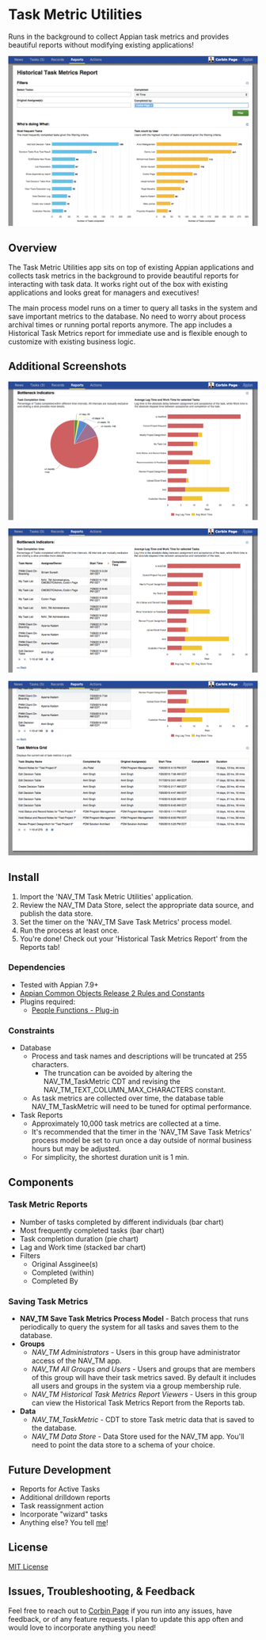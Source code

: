 # Task Metric Utilities
Runs in the background to collect Appian task metrics and provides beautiful reports without modifying existing applications!

![Overview Images](/images/historical-task-metrics-report-overview.png?raw=true "Overview Images")

## Overview
The Task Metric Utilities app sits on top of existing Appian applications and collects task metrics in the background to provide beautiful reports for interacting with task data. It works right out of the box with existing applications and looks great for managers and executives!

The main process model runs on a timer to query all tasks in the system and save important metrics to the database. No need to worry about process archival times or running portal reports anymore. The app includes a Historical Task Metrics report for immediate use and is flexible enough to customize with existing business logic.

## Additional Screenshots

![Clickable Pie Chart](/images/bottleneck-with-pie.png?raw=true "Clickable Pie Chart")

![Reveal grid](/images/bottleneck-with-grid.png?raw=true "Reveal grid")

![Task Metrics Grid](/images/historical-task-metrics-report-grid.png?raw=true "Task Metrics Grid")

## Install
1. Import the 'NAV_TM Task Metric Utilities' application.
2. Review the NAV_TM Data Store, select the appropriate data source, and publish the data store.
3. Set the timer on the 'NAV_TM Save Task Metrics' process model.
4. Run the process at least once.
5. You're done! Check out your 'Historical Task Metrics Report' from the Reports tab!

### Dependencies
* Tested with Appian 7.9+
* [Appian Common Objects Release 2 Rules and Constants](https://forum.appian.com/suite/rest/a/content/latest/ioBWsQdLlzKy55h821pegJS_aao_bClfn6kaA2885s8CkmBit_JcaRqqZM/o)
* Plugins required:
  * [People Functions - Plug-in](https://forum.appian.com/suite/tempo/records/type/components/item/i0BCLGOdlMUpdGVqT-RV7oRg74uEGJO7MQ8lm4tmJLMp94GacLswVsmKlY5dOs/view/summary)


### Constraints
* Database 
  * Process and task names and descriptions will be truncated at 255 characters.
    * The truncation can be avoided by altering the NAV_TM_TaskMetric CDT and revising the NAV_TM_TEXT_COLUMN_MAX_CHARACTERS constant.
  * As task metrics are collected over time, the database table NAV_TM_TaskMetric will need to be tuned for optimal performance.
* Task Reports
  * Approximately 10,000 task metrics are collected at a time.
  * It's recommended that the timer in the 'NAV_TM Save Task Metrics' process model be set to run once a day outside of normal business hours but may be adjusted.
  * For simplicity, the shortest duration unit is 1 min.

## Components
### Task Metric Reports
* Number of tasks completed by different individuals (bar chart)
* Most frequently completed tasks (bar chart)
* Task completion duration (pie chart)
* Lag and Work time (stacked bar chart)
* Filters
  * Original Assginee(s)
  * Completed (within)
  * Completed By


### Saving Task Metrics
* **NAV_TM Save Task Metrics Process Model** - Batch process that runs periodically to query the system for all tasks and saves them to the database.
* **Groups**
  * *NAV_TM Administrators* - Users in this group have administrator access of the NAV_TM app.
  * *NAV_TM All Groups and Users* - Users and groups that are members of this group will have their task metrics saved. By default it includes all users and groups in the system via a group membership rule.
  * *NAV_TM Historical Task Metrics Report Viewers* - Users in this group can view the Historical Task Metrics Report from the Reports tab.
* **Data**
  * *NAV_TM_TaskMetric* - CDT to store Task metric data that is saved to the database.
  * *NAV_TM Data Store* - Data Store used for the NAV_TM app. You'll need to point the data store to a schema of your choice.

## Future Development
* Reports for Active Tasks
* Additional drilldown reports
* Task reassignment action
* Incorporate "wizard" tasks
* Anything else? You tell [me](mailto:corbin@nav-labs.com)!

## License
[MIT License](/LICENSE)

## Issues, Troubleshooting, & Feedback
Feel free to reach out to [Corbin Page](mailto:corbin@nav-labs.com) if you run into any issues, have feedback, or of any feature requests. I plan to update this app often and would love to incorporate anything you need!
